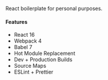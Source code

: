 React boilerplate for personal purposes.

#### Features

- React 16
- Webpack 4
- Babel 7
- Hot Module Replacement
- Dev + Production Builds
- Source Maps
- ESLint + Prettier
